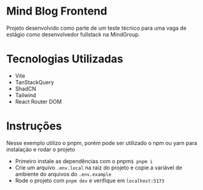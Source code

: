 # Mind Blog Frontend

Projeto desenvolvido como parte de um teste técnico para uma vaga de estágio como desenvolvedor fullstack na MindGroup.

# Tecnologias Utilizadas

* Vite
* TanStackQuery
* ShadCN
* Tailwind
* React Router DOM

# Instruções
Nesse exemplo utilizo o pnpm, porém pode ser utilizado o npm ou yarn para instalação e rodar o projeto
* Primeiro instale as dependências com o pnpm``$ pnpm i``
* Crie um arquivo ``.env.local`` na raiz do projeto e copie a variável de ambiente do arquivos do ``.env.example``
* Rode o projeto com ``pnpm dev`` e verifique em ``localhost:5173``